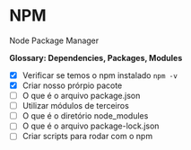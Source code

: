# NPM

Node Package Manager

__Glossary: Dependencies, Packages, Modules__

- [x] Verificar se temos o npm instalado `npm -v`
- [x] Criar nosso prórpio pacote
- [ ] O que é o arquivo package.json
- [ ] Utilizar módulos de terceiros
- [ ] O que é o diretório node_modules
- [ ] O que é o arquivo package-lock.json
- [ ] Criar scripts para rodar com o npm
